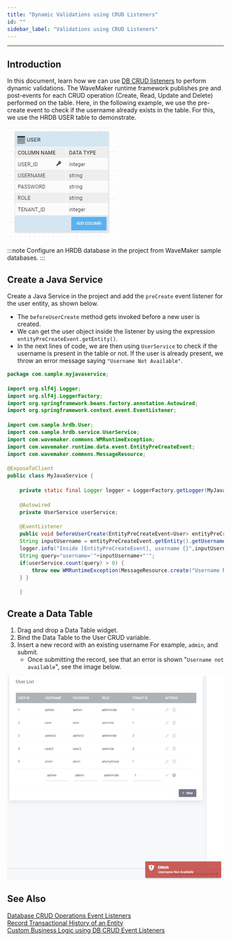 ```yaml
---
title: "Dynamic Validations using CRUD Listeners"
id: ""
sidebar_label: "Validations using CRUD Listeners"
---
```

---

## Introduction

In this document, learn how we can use [DB CRUD listeners](/learn/app-development/services/database-crud-event-listeners) to perform dynamic validations. The WaveMaker runtime framework publishes pre and post-events for each CRUD operation (Create, Read, Update and Delete) performed on the table. Here, in the following example, we use the pre-create event to check if the username already exists in the table. For this, we use the HRDB USER table to demonstrate. 

![/learn/assets/validations-crudlisteners/userSchema.png](/learn/assets/validations-crudlisteners/userSchema.png)

:::note
Configure an HRDB database in the project from WaveMaker sample databases.
:::

## Create a Java Service

Create a Java Service in the project and add the `preCreate` event listener for the user entity, as shown below. 

- The `beforeUserCreate` method gets invoked before a new user is created. 
- We can get the user object inside the listener by using the expression  `entityPreCreateEvent.getEntity()`. 
- In the next lines of code, we are then using `UserService` to check if the username is present in the table or not. If the user is already present, we throw an error message saying `"Username Not Available"`.

```java
package com.sample.myjavaservice;

import org.slf4j.Logger;
import org.slf4j.LoggerFactory;
import org.springframework.beans.factory.annotation.Autowired;
import org.springframework.context.event.EventListener;

import com.sample.hrdb.User;
import com.sample.hrdb.service.UserService;
import com.wavemaker.commons.WMRuntimeException;
import com.wavemaker.runtime.data.event.EntityPreCreateEvent;
import com.wavemaker.commons.MessageResource;

@ExposeToClient
public class MyJavaService {

    private static final Logger logger = LoggerFactory.getLogger(MyJavaService.class);
    
    @Autowired
    private UserService userService;
    
    @EventListener
    public void beforeUserCreate(EntityPreCreateEvent<User> entityPreCreateEvent){
    String inputUsername = entityPreCreateEvent.getEntity().getUsername();
    logger.info("Inside [EntityPreCreateEvent], username {}",inputUsername);
    String query="username='"+inputUsername+"'";
    if(userService.count(query) > 0) {
        throw new WMRuntimeException(MessageResource.create("Username Not Available"));
    } } 
    
    }
```

## Create a Data Table

1. Drag and drop a Data Table widget.
2. Bind the Data Table to the User CRUD variable. 
3. Insert a new record with an existing username For example, `admin`, and submit. 
    - Once submitting the record, see that an error is shown "`Username not available`", see the image below. 
 
![/learn/assets/validations-crudlisteners/errorMsg.png](/learn/assets/validations-crudlisteners/errorMsg.png)

## See Also

[Database CRUD Operations Event Listeners](/learn/app-development/services/database-crud-event-listeners)  
[Record Transactional History of an Entity](/learn/how-tos/audit-history-using-crud-listeners)  
[Custom Business Logic using DB CRUD Event Listeners](/learn/how-tos/custom-business-logic-using-crud-event-listeners)  
